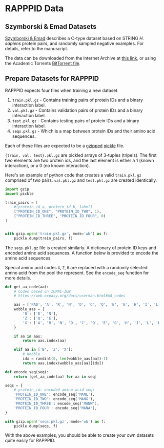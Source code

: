 # RAPPPID Data

## Szymborski & Emad Datasets

[Szymborski & Emad](https://doi.org/10.1101/2021.08.13.456309) describes a C-type dataset based on STRING *H. sapiens* protein pairs, and randomly sampled negative examples. For details, refer to the manuscript.

The data can be downloaded from the Internet Archive at [this link](https://archive.org/details/rapppid_dataset), or using the Academic Torrents [BitTorrent file](https://academictorrents.com/details/34079b029c6a8230f196593164e3fab8956e9ee5).

## Prepare Datasets for RAPPPID

RAPPPID expects four files when training a new dataset.

1. `train.pkl.gz` - Contains training pairs of protein IDs and a binary interaction label.
2. `val.pkl.gz` - Contains validation pairs of protein IDs and a binary interaction label.
3. `test.pkl.gz` - Contains testing pairs of protein IDs and a binary interaction label.
4. `seqs.pkl.gz` - Which is a map between protein IDs and their amino acid sequences.

Each of these files are expected to be a [gzipped](https://docs.python.org/3/library/gzip.html) [pickle](https://docs.python.org/3/library/pickle.html) file.

`{train, val, test}.pkl.gz` are pickled arrays of 3-tuples (tripels). The first two elements are two protein ids, and the last element is either a 1 (known interaction), or a 0 (no known interaction).

Here's an example of python code that creates a valid `train.pkl.gz` comprised of two pairs. `val.pkl.gz` and `test.pkl.gz` are created identically.

```python
import gzip
import pickle

train_pairs = [
    #(protein_id_a, protein_id_b, label)
    ("PROTEIN_ID_ONE", "PROTEIN_ID_TWO", 1),
    ("PROTEIN_ID_THREE", "PROTEIN_ID_FOUR", 0)
]


with gzip.open('train.pkl.gz', mode='wb') as f:
    pickle.dump(train_pairs, f)
```

The `seqs.pkl.gz` file is created similarly. A dictionary of protein ID keys and encoded amino acid sequences. A function below is provided to encode the amino acid sequences. 

Special amino acid codes `X`, `Z`, `B` are replaced with a randomly selected amino acid from the pool the represent. See the `encode_seq` function for more details.

```python
def get_aa_code(aa):
    # Codes based on IUPAC-IUB
    # https://web.expasy.org/docs/userman.html#AA_codes

    aas = ['PAD', 'A', 'R', 'N', 'D', 'C', 'Q', 'E', 'G', 'H', 'I', 'L', 'K', 'M', 'F', 'P', 'S', 'T', 'W', 'Y', 'V', 'O', 'U']
    wobble_aas = {
        'B': ['D', 'N'],
        'Z': ['Q', 'E'],
        'X': ['A', 'R', 'N', 'D', 'C', 'Q', 'E', 'G', 'H', 'I', 'L', 'K', 'M', 'F', 'P', 'S', 'T', 'W', 'Y', 'V']
    }

    if aa in aas:
        return aas.index(aa)

    elif aa in ['B', 'Z', 'X']:
        # Wobble
        idx = randint(0, len(wobble_aas[aa])-1)
        return aas.index(wobble_aas[aa][idx])

def encode_seq(seq):
    return [get_aa_code(aa) for aa in seq]

seqs = {
    # protein_id: encoded amino acid seqs
    'PROTEIN_ID_ONE': encode_seq('MANL'),
    'PROTEIN_ID_TWO': encode_seq('MANG'),
    'PROTEIN_ID_THREE': encode_seq('MANW'),
    'PROTEIN_ID_FOUR': encode_seq('MANA'),
}

with gzip.open('seqs.pkl.gz', mode='wb') as f:
    pickle.dump(seqs, f)
```

With the above examples, you should be able to create your own datasets quite easily for RAPPPID.